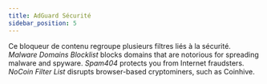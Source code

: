 ```yaml
---
title: AdGuard Sécurité
sidebar_position: 5
---
```


Ce bloqueur de contenu regroupe plusieurs filtres liés à la sécurité. _Malware Domains Blocklist_ blocks domains that are notorious for spreading malware and spyware. _Spam404_ protects you from Internet fraudsters. _NoCoin Filter List_ disrupts browser-based cryptominers, such as Coinhive.
